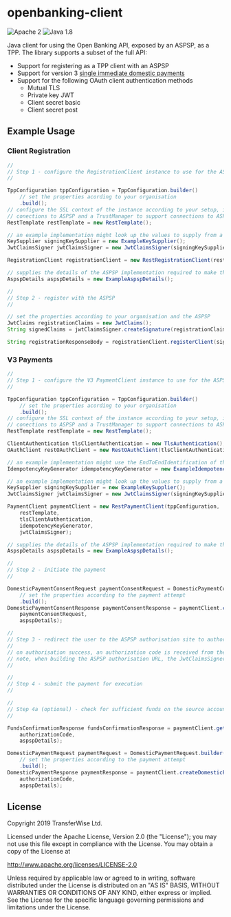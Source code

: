 # openbanking-client

![Apache 2](https://img.shields.io/hexpm/l/plug.svg)
![Java 1.8](https://img.shields.io/badge/Java-11-blue.svg)

Java client for using the Open Banking API, exposed by an ASPSP, as a TPP. The library supports a subset of the full 
API:  

- Support for registering as a TPP client with an ASPSP
- Support for version 3 [single immediate domestic payments](https://openbanking.atlassian.net/wiki/spaces/DZ/pages/937984109/Domestic+Payments+v3.1)
- Support for the following OAuth client authentication methods
    - Mutual TLS
    - Private key JWT
    - Client secret basic
    - Client secret post

## Example Usage

### Client Registration

```java
//
// Step 1 - configure the RegistrationClient instance to use for the ASPSP
//

TppConfiguration tppConfiguration = TppConfiguration.builder()
    // set the properties acording to your organisation
    .build();
// configure the SSL context of the instance according to your setup, including a KeyManager to support mutual TLS on
// conections to ASPSP and a TrustManager to support connections to ASPSPs using OB issued certificates
RestTemplate restTemplate = new RestTemplate();

// an example implementation might look up the values to supply from a KeyStore
KeySupplier signingKeySupplier = new ExampleKeySupplier();
JwtClaimsSigner jwtClaimsSigner = new JwtClaimsSigner(signingKeySupplier, tppConfiguration);

RegistrationClient registrationClient = new RestRegistrationClient(restTemplate);

// supplies the details of the ASPSP implementation required to make the API calls
AspspDetails aspspDetails = new ExampleAspspDetails();

// 
// Step 2 - register with the ASPSP
// 

// set the properties according to your organisation and the ASPSP
JwtClaims registrationClaims = new JwtClaims();
String signedClaims = jwtClaimsSigner.createSignature(registrationClaims, aspspDetails);

String registrationResponseBody = registrationClient.registerClient(signedClaims, aspspDetails);
```

### V3 Payments

```java
//
// Step 1 - configure the V3 PaymentClient instance to use for the ASPSP
//

TppConfiguration tppConfiguration = TppConfiguration.builder()
    // set the properties acording to your organisation
    .build();
// configure the SSL context of the instance according to your setup, including a KeyManager to support mutual TLS on
// conections to ASPSP and a TrustManager to support connections to ASPSPs using OB issued certificates
RestTemplate restTemplate = new RestTemplate();

ClientAuthentication tlsClientAuthentication = new TlsAuthentication();
OAuthClient restOAuthClient = new RestOAuthClient(tlsClientAuthentication, restTemplate);

// an example implementation might use the EndToEndIdentification of the request as the idempotency key 
IdempotencyKeyGenerator idempotencyKeyGenerator = new ExampleIdempotencyKeyGenerator();

// an example implementation might look up the values to supply from a KeyStore
KeySupplier signingKeySupplier = new ExampleKeySupplier();
JwtClaimsSigner jwtClaimsSigner = new JwtClaimsSigner(signingKeySupplier, tppConfiguration);

PaymentClient paymentClient = new RestPaymentClient(tppConfiguration,
    restTemplate,
    tlsClientAuthentication,
    idempotencyKeyGenerator,
    jwtClaimsSigner);

// supplies the details of the ASPSP implementation required to make the API calls
AspspDetails aspspDetails = new ExampleAspspDetails();

// 
// Step 2 - initiate the payment
// 

DomesticPaymentConsentRequest paymentConsentRequest = DomesticPaymentConsentRequest.builder()
    // set the properties according to the payment attempt      
    .build();
DomesticPaymentConsentResponse paymentConsentResponse = paymentClient.createDomesticPaymentConsent(
    paymentConsentRequest, 
    aspspDetails);

// 
// Step 3 - redirect the user to the ASPSP authorisation site to authorise the payment 
// 
// on authorisation success, an authorization code is received from the ASPSP
// note, when building the ASPSP authorisation URL, the JwtClaimsSigner can be used to generate the request parameter
//  

//
// Step 4 - submit the payment for execution
//

//
// Step 4a (optional) - check for sufficient funds on the source account 
//

FundsConfirmationResponse fundsConfirmationResponse = paymentClient.getFundsConfirmation(consentId, 
    authorizationCode, 
    aspspDetails);

DomesticPaymentRequest paymentRequest = DomesticPaymentRequest.builder()
    // set the properties according to the payment attempt
    .build();
DomesticPaymentResponse paymentResponse = paymentClient.createDomesticPayment(paymentRequest, 
    authorizationCode, 
    aspspDetails);
```

## License

Copyright 2019 TransferWise Ltd.

Licensed under the Apache License, Version 2.0 (the "License");
you may not use this file except in compliance with the License.
You may obtain a copy of the License at

http://www.apache.org/licenses/LICENSE-2.0

Unless required by applicable law or agreed to in writing, software
distributed under the License is distributed on an "AS IS" BASIS,
WITHOUT WARRANTIES OR CONDITIONS OF ANY KIND, either express or implied.
See the License for the specific language governing permissions and
limitations under the License.
